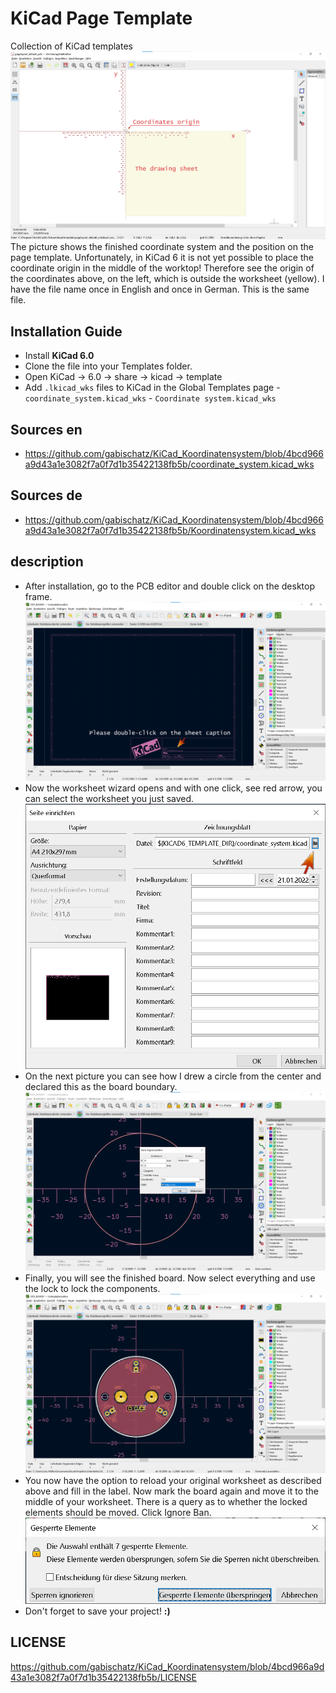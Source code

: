 # KiCad Page Template
Collection of KiCad templates
![github-small](https://github.com/gabischatz/KiCad_Koordinatensystem/blob/4bcd966a9d43a1e3082f7a0f7d1b35422138fb5b/drawing_sheet_template.png)
The picture shows the finished coordinate system and the position on the page template. Unfortunately, in KiCad 6 it is not yet possible to place the coordinate origin in the middle of the worktop! Therefore see the origin of the coordinates above, on the left, which is outside the worksheet (yellow).
I have the file name once in English and once in German. This is the same file.

## Installation Guide
- Install **KiCad 6.0**
- Clone the file into your Templates folder.
- Open KiCad -> 6.0 -> share -> kicad -> template
- Add `.lkicad_wks` files to KiCad in the Global Templates page
      - `coordinate_system.kicad_wks`
      - `Coordinate system.kicad_wks`


## Sources en
- https://github.com/gabischatz/KiCad_Koordinatensystem/blob/4bcd966a9d43a1e3082f7a0f7d1b35422138fb5b/coordinate_system.kicad_wks
## Sources de
- https://github.com/gabischatz/KiCad_Koordinatensystem/blob/4bcd966a9d43a1e3082f7a0f7d1b35422138fb5b/Koordinatensystem.kicad_wks

## description
- After installation, go to the PCB editor and double click on the desktop frame.
 ![github-small](https://github.com/gabischatz/KiCad_Koordinatensystem/blob/4bcd966a9d43a1e3082f7a0f7d1b35422138fb5b/drawing_sheet.png)
- Now the worksheet wizard opens and with one click, see red arrow, you can select the worksheet you just saved.
 ![github-small](https://github.com/gabischatz/KiCad_Koordinatensystem/blob/4bcd966a9d43a1e3082f7a0f7d1b35422138fb5b/Select_character_sheet.png)
- On the next picture you can see how I drew a circle from the center and declared this as the board boundary.
 ![github-small](https://github.com/gabischatz/KiCad_Koordinatensystem/blob/4bcd966a9d43a1e3082f7a0f7d1b35422138fb5b/PCB_editor.png)
- Finally, you will see the finished board. Now select everything and use the lock to lock the components.
 ![github-small](https://github.com/gabischatz/KiCad_Koordinatensystem/blob/4bcd966a9d43a1e3082f7a0f7d1b35422138fb5b/PCB_board.png)
- You now have the option to reload your original worksheet as described above and fill in the label. Now mark the board again and move it to the middle of your worksheet. There is a query as to whether the locked elements should be moved. Click Ignore Ban.
 ![github-small](https://github.com/gabischatz/KiCad_Koordinatensystem/blob/1b1093789839415f0658d76ab4b7893a8a09694b/Ignore_Ban.png)
- Don't forget to save your project! **:)**

## LICENSE
https://github.com/gabischatz/KiCad_Koordinatensystem/blob/4bcd966a9d43a1e3082f7a0f7d1b35422138fb5b/LICENSE

